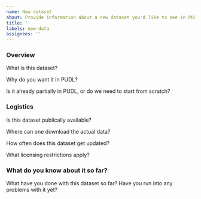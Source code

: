 ```yaml
---
name: New dataset
about: Provide information about a new dataset you'd like to see in PUDL
title: ''
labels: new-data
assignees: ''
---
```


### Overview

What is this dataset?

Why do you want it in PUDL?

Is it already partially in PUDL, or do we need to start from scratch?

### Logistics

Is this dataset publically available?

Where can one download the actual data?

How often does this dataset get updated?

What licensing restrictions apply?

### What do you know about it so far?

What have you done with this dataset so far? Have you run into any problems with
it yet?
